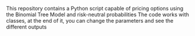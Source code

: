 This repository contains a Python script capable of pricing options using the Binomial Tree Model and risk-neutral probabilities
The code works with classes, at the end of it, you can change the parameters and see the different outputs
